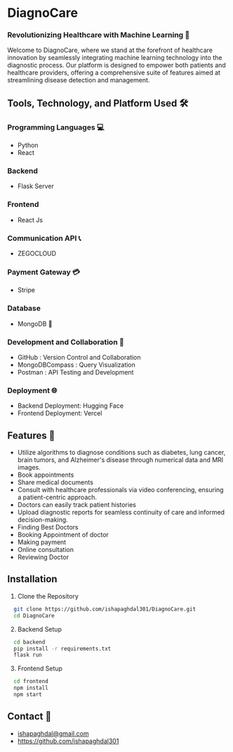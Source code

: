 
# DiagnoCare
### Revolutionizing Healthcare with Machine Learning 💉

Welcome to DiagnoCare, where we stand at the forefront of healthcare innovation by seamlessly integrating machine learning technology into the diagnostic process. Our platform is designed to empower both patients and healthcare providers, offering a comprehensive suite of features aimed at streamlining disease detection and management.


## Tools, Technology, and Platform Used 🛠️

### Programming Languages 💻

- Python
- React 

### Backend 
- Flask Server 
### Frontend 
- React Js 
### Communication API 📞
- ZEGOCLOUD 
### Payment Gateway 💳
- Stripe 
### Database 
- MongoDB 🍃
### Development and Collaboration 🔧
- GitHub : Version Control and Collaboration
- MongoDBCompass : Query Visualization
- Postman : API Testing and Development
### Deployment 🌐
- Backend Deployment: Hugging Face 
- Frontend Deployment: Vercel 


## Features 🌟

- Utilize algorithms to diagnose conditions such as diabetes, lung cancer, brain tumors, and Alzheimer's disease through numerical data and MRI images.
- Book appointments
- Share medical documents
- Consult with healthcare professionals via video conferencing, ensuring a patient-centric approach.
- Doctors can easily track patient histories
- Upload diagnostic reports for seamless continuity of care and informed decision-making.
- Finding Best Doctors
- Booking Appointment of doctor
- Making payment
- Online consultation
- Reviewing Doctor

## Installation

1. Clone the Repository

```bash
  git clone https://github.com/ishapaghdal301/DiagnoCare.git
  cd DiagnoCare
```

2. Backend Setup 
```bash
  cd backend
  pip install -r requirements.txt
  flask run
```

3. Frontend Setup
```bash
  cd frontend
  npm install
  npm start
```

## Contact 📧
- ishapaghdal@gmail.com
- https://github.com/ishapaghdal301


